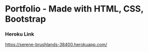 # Portfolio - Made with HTML, CSS, Bootstrap

### Heroku Link
https://serene-brushlands-38400.herokuapp.com/

